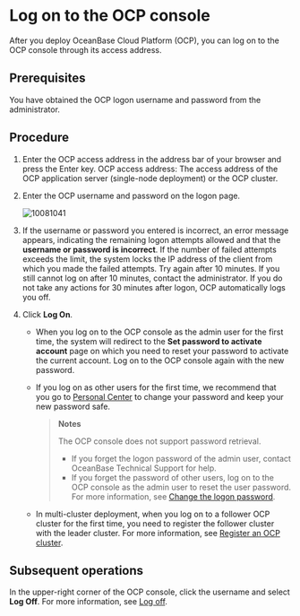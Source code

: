 # Log on to the OCP console

After you deploy OceanBase Cloud Platform (OCP), you can log on to the OCP console through its access address.

## Prerequisites

You have obtained the OCP logon username and password from the administrator.

## Procedure

1. Enter the OCP access address in the address bar of your browser and press the Enter key.
   OCP access address: The access address of the OCP application server (single-node deployment) or the OCP cluster.

2. Enter the OCP username and password on the logon page.

   ![10081041](https://help-static-aliyun-doc.aliyuncs.com/assets/img/en-US/3872663361/p336404.png)

3. If the username or password you entered is incorrect, an error message appears, indicating the remaining logon attempts allowed and that the **username or password is incorrect**. If the number of failed attempts exceeds the limit, the system locks the IP address of the client from which you made the failed attempts. Try again after 10 minutes. If you still cannot log on after 10 minutes, contact the administrator.
   If you do not take any actions for 30 minutes after logon, OCP automatically logs you off.

4. Click **Log On**.

   * When you log on to the OCP console as the admin user for the first time, the system will redirect to the **Set password to activate account** page on which you need to reset your password to activate the current account. Log on to the OCP console again with the new password.

   * If you log on as other users for the first time, we recommend that you go to [Personal Center](3.features/10.user-center/1.configure-personal-information-1.md) to change your password and keep your new password safe.

      > **Notes**
      >
      > The OCP console does not support password retrieval.
      >
      > * If you forget the logon password of the admin user, contact OceanBase Technical Support for help.
      > * If you forget the password of other users, log on to the OCP console as the admin user to reset the user password. For more information, see [Change the logon password](11.system-management-features/9.change-user-password.md).

   * In multi-cluster deployment, when you log on to a follower OCP cluster for the first time, you need to register the follower cluster with the leader cluster. For more information, see [Register an OCP cluster](13.ocp-based-management-of-multiple-clusters/1.register-an-ocp-cluster.md).

## Subsequent operations

In the upper-right corner of the OCP console, click the username and select **Log Off**. For more information, see [Log off](3.features/10.user-center/5.log-out.md).